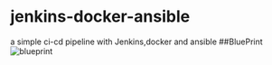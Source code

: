 # jenkins-docker-ansible
a simple ci-cd pipeline with Jenkins,docker and ansible
##BluePrint
![blueprint](https://github.com/alilotfi23/jenkins-docker-ansible/assets/91953142/8d1eb684-2ac9-46ba-8b9e-cae8a822f23f)
